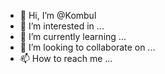 - 👋 Hi, I’m @Kombul
- 👀 I’m interested in ...
- 🌱 I’m currently learning ...
- 💞️ I’m looking to collaborate on ...
- 📫 How to reach me ...

<!---
Kombul/Kombul is a ✨ special ✨ repository because its `README.md` (this file) appears on your GitHub profile.
You can click the Preview link to take a look at your changes.
--->
